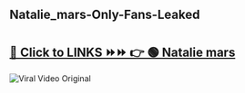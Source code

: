 
 ## Natalie_mars-Only-Fans-Leaked

# <h2><a href="https://clipsfans.com/Natalie_mars&ref=git">🔗 Click to LINKS ⏩⏩ 👉 🟢 Natalie mars </a></h2>

<a href="https://clipsfans.com/Natalie_mars&ref=git" rel="nofollow" data-target="animated-image.originalLink"><img src="https://i.ibb.co.com/xMMVF88/686577567.gif" alt="Viral Video Original" style="max-width: 100%; display: inline-block;" data-target="animated-image.originalImage"></a>
